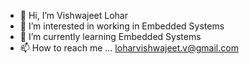 - 👋 Hi, I’m Vishwajeet Lohar
- 👀 I’m interested in working in Embedded Systems
- 🌱 I’m currently learning Embedded Systems 
- 📫 How to reach me ... loharvishwajeet.v@gmail.com


